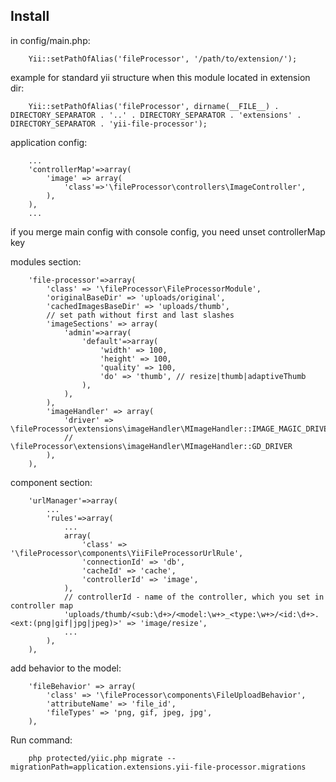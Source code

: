 Install
-------
in config/main.php:

		Yii::setPathOfAlias('fileProcessor', '/path/to/extension/');

example for standard yii structure when this module located in extension dir:

		Yii::setPathOfAlias('fileProcessor', dirname(__FILE__) . DIRECTORY_SEPARATOR . '..' . DIRECTORY_SEPARATOR . 'extensions' . DIRECTORY_SEPARATOR . 'yii-file-processor');

application config:

		...
		'controllerMap'=>array(
			'image' => array(
				'class'=>'\fileProcessor\controllers\ImageController',
			),
		),
		...

if you merge main config with console config, you need unset controllerMap key


modules section:

		'file-processor'=>array(
			'class' => '\fileProcessor\FileProcessorModule',
			'originalBaseDir' => 'uploads/original',
			'cachedImagesBaseDir' => 'uploads/thumb',
			// set path without first and last slashes
			'imageSections' => array(
				'admin'=>array(
					'default'=>array(
						'width' => 100,
						'height' => 100,
						'quality' => 100,
						'do' => 'thumb', // resize|thumb|adaptiveThumb
					),
				),
			),
			'imageHandler' => array(
				'driver' => \fileProcessor\extensions\imageHandler\MImageHandler::IMAGE_MAGIC_DRIVER,
				// \fileProcessor\extensions\imageHandler\MImageHandler::GD_DRIVER
			),
		),


component section:

		'urlManager'=>array(
			...
			'rules'=>array(
				...
				array(
					'class' => '\fileProcessor\components\YiiFileProcessorUrlRule',
					'connectionId' => 'db',
					'cacheId' => 'cache',
					'controllerId' => 'image',
				),
				// controllerId - name of the controller, which you set in controller map
				'uploads/thumb/<sub:\d+>/<model:\w+>_<type:\w+>/<id:\d+>.<ext:(png|gif|jpg|jpeg)>' => 'image/resize',
				...
			),
		),

add behavior to the model:

		'fileBehavior' => array(
			'class' => '\fileProcessor\components\FileUploadBehavior',
			'attributeName' => 'file_id',
			'fileTypes' => 'png, gif, jpeg, jpg',
		),

Run command:

		php protected/yiic.php migrate --migrationPath=application.extensions.yii-file-processor.migrations
